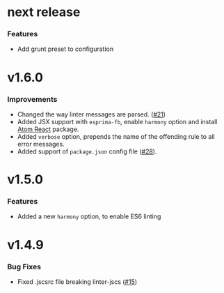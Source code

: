 # next release
### Features
* Add grunt preset to configuration

# v1.6.0
### Improvements
* Changed the way linter messages are parsed. ([#21](https://github.com/AtomLinter/linter-jscs/pull/21))
* Added JSX support with `esprima-fb`, enable `harmony` option and install [Atom React](http://orktes.github.io/atom-react/) package.
* Added `verbose` option, prepends the name of the offending rule to all error messages.
* Added support of `package.json` config file ([#28](https://github.com/AtomLinter/linter-jscs/issues/28)).

# v1.5.0
### Features
* Added a new `harmony` option, to enable ES6 linting

# v1.4.9
### Bug Fixes
* Fixed .jscsrc file breaking linter-jscs ([#15](https://github.com/AtomLinter/linter-jscs/issues/15))
